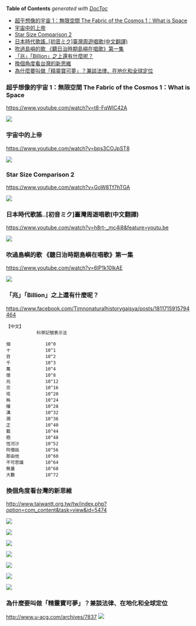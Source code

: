 <!-- START doctoc generated TOC please keep comment here to allow auto update -->
<!-- DON'T EDIT THIS SECTION, INSTEAD RE-RUN doctoc TO UPDATE -->
**Table of Contents**  *generated with [DocToc](https://github.com/thlorenz/doctoc)*

- [超乎想像的宇宙 1：無限空間 The Fabric of the Cosmos 1：What is Space](#%E8%B6%85%E4%B9%8E%E6%83%B3%E5%83%8F%E7%9A%84%E5%AE%87%E5%AE%99-1%E7%84%A1%E9%99%90%E7%A9%BA%E9%96%93-the-fabric-of-the-cosmos-1what-is-space)
- [宇宙中的上帝](#%E5%AE%87%E5%AE%99%E4%B8%AD%E7%9A%84%E4%B8%8A%E5%B8%9D)
- [Star Size Comparison 2](#star-size-comparison-2)
- [日本時代歌謠..[初音ミク]臺灣周遊唱歌(中文翻譯)](#%E6%97%A5%E6%9C%AC%E6%99%82%E4%BB%A3%E6%AD%8C%E8%AC%A0%E5%88%9D%E9%9F%B3%E3%83%9F%E3%82%AF%E8%87%BA%E7%81%A3%E5%91%A8%E9%81%8A%E5%94%B1%E6%AD%8C%E4%B8%AD%E6%96%87%E7%BF%BB%E8%AD%AF)
- [吹過島嶼的歌 《聽日治時期島嶼在唱歌》第一集](#%E5%90%B9%E9%81%8E%E5%B3%B6%E5%B6%BC%E7%9A%84%E6%AD%8C-%E8%81%BD%E6%97%A5%E6%B2%BB%E6%99%82%E6%9C%9F%E5%B3%B6%E5%B6%BC%E5%9C%A8%E5%94%B1%E6%AD%8C%E7%AC%AC%E4%B8%80%E9%9B%86)
- [「兆」「Billion」之上還有什麼呢？](#%E5%85%86billion%E4%B9%8B%E4%B8%8A%E9%82%84%E6%9C%89%E4%BB%80%E9%BA%BC%E5%91%A2)
- [換個角度看台灣的新思維](#%E6%8F%9B%E5%80%8B%E8%A7%92%E5%BA%A6%E7%9C%8B%E5%8F%B0%E7%81%A3%E7%9A%84%E6%96%B0%E6%80%9D%E7%B6%AD)
- [為什麼要叫做「精靈寶可夢」？兼談法律、在地化和全球定位](#%E7%82%BA%E4%BB%80%E9%BA%BC%E8%A6%81%E5%8F%AB%E5%81%9A%E7%B2%BE%E9%9D%88%E5%AF%B6%E5%8F%AF%E5%A4%A2%E5%85%BC%E8%AB%87%E6%B3%95%E5%BE%8B%E5%9C%A8%E5%9C%B0%E5%8C%96%E5%92%8C%E5%85%A8%E7%90%83%E5%AE%9A%E4%BD%8D)

<!-- END doctoc generated TOC please keep comment here to allow auto update -->


### 超乎想像的宇宙 1：無限空間 The Fabric of the Cosmos 1：What is Space

https://www.youtube.com/watch?v=t8-FqWlC42A

![](https://i.ytimg.com/vi/t8-FqWlC42A/default.jpg)

### 宇宙中的上帝

https://www.youtube.com/watch?v=bps3COJpST8

![](https://i.ytimg.com/vi/bps3COJpST8/default.jpg)



### Star Size Comparison 2

https://www.youtube.com/watch?v=GoW8Tf7hTGA

![](https://i.ytimg.com/vi/GoW8Tf7hTGA/default.jpg)



### 日本時代歌謠..[初音ミク]臺灣周遊唱歌(中文翻譯)

https://www.youtube.com/watch?v=h8rt-_mc4i8&feature=youtu.be

![](https://i.ytimg.com/vi/h8rt-_mc4i8/maxresdefault.jpg)


### 吹過島嶼的歌 《聽日治時期島嶼在唱歌》第一集

https://www.youtube.com/watch?v=6lP1k10lkAE

![](https://i.ytimg.com/vi/6lP1k10lkAE/default.jpg)


### 「兆」「Billion」之上還有什麼呢？

https://www.facebook.com/Timnonaturalhistorygaisya/posts/1811715915794464

```text
【中文】
　　　　　　　科學記號表示法

個　　　　　　　　10^0
十　　　　　　　　10^1
百　　　　　　　　10^2
千　　　　　　　　10^3
萬　　　　　　　　10^4
億　　　　　　　　10^8
兆　　　　　　　　10^12
京　　　　　　　　10^16
垓　　　　　　　　10^20
秭　　　　　　　　10^24
穰　　　　　　　　10^28
溝　　　　　　　　10^32
澗　　　　　　　　10^36
正　　　　　　　　10^40
載　　　　　　　　10^44
極　　　　　　　　10^48
恆河沙　　　　　　10^52
阿僧祇　　　　　　10^56
那由他　　　　　　10^60
不可思議　　　　　10^64
無量　　　　　　　10^68
大數　　　　　　　10^72
```


### 換個角度看台灣的新思維

http://www.taiwantt.org.tw/tw/index.php?option=com_content&task=view&id=5474

![](http://www.taiwantt.org.tw/tw/images/pictures/2015/08/20150813-02L.jpg)

![](http://www.taiwantt.org.tw/tw/images/pictures/2015/08/20150813-01L.jpg)

![](http://www.taiwantt.org.tw/tw/images/pictures/2015/08/20150813-07L.jpg)

![](http://www.taiwantt.org.tw/tw/images/pictures/2015/08/20150813-06L.jpg)

![](http://www.taiwantt.org.tw/tw/images/pictures/2015/08/20150813-04L.jpg)

![](http://www.taiwantt.org.tw/tw/images/pictures/2015/08/20150813-03L.jpg)

![](http://www.taiwantt.org.tw/tw/images/pictures/2015/08/20150813-05L.jpg)


### 為什麼要叫做「精靈寶可夢」？兼談法律、在地化和全球定位

http://www.u-acg.com/archives/7837
![](http://www.u-acg.com/wp-content/uploads/2016/02/POKEMON.jpg)
